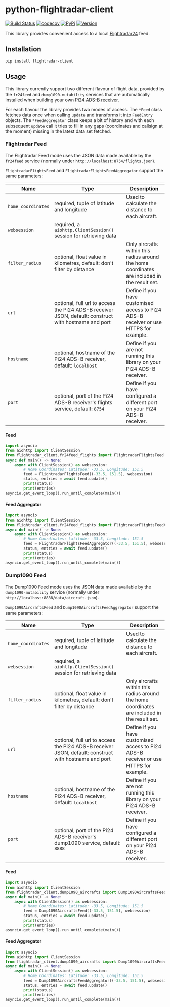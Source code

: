# python-flightradar-client

[![Build Status](https://github.com/exxamalte/python-flightradar-client/workflows/CI/badge.svg?branch=master)](https://github.com/exxamalte/python-flightradar-client/actions?workflow=CI)
[![codecov](https://codecov.io/gh/exxamalte/python-flightradar-client/branch/master/graph/badge.svg?token=EPCZQ50XZX)](https://codecov.io/gh/exxamalte/python-flightradar-client)
[![PyPi](https://img.shields.io/pypi/v/flightradar-client.svg)](https://pypi.python.org/pypi/flightradar-client)
[![Version](https://img.shields.io/pypi/pyversions/flightradar-client.svg)](https://pypi.python.org/pypi/flightradar-client)

This library provides convenient access to a local [Flightradar24](https://www.flightradar24.com/) feed.


## Installation
`pip install flightradar-client`

## Usage

This library currently support two different flavour of flight data, 
provided by the `fr24feed` and `dump1090-mutability` services that are
automatically installed when building your own 
[Pi24 ADS-B receiver](https://www.flightradar24.com/build-your-own).

For each flavour the library provides two modes of access. The `*Feed` class
fetches data once when calling `update` and transforms it into `FeedEntry` 
objects. The `*FeedAggregator` class keeps a bit of history and with each 
subsequent `update` call it tries to fill in any gaps (coordinates and callsign 
at the moment) missing in the latest data set fetched.

### Flightradar Feed

The Flightradar Feed mode uses the JSON data made available by the `fr24feed`
service (normally under `http://localhost:8754/flights.json`).

`FlightradarFlightsFeed` and `FlightradarFlightsFeedAggregator` support
the same parameters:

| Name               | Type                                                                                                 | Description                                                                                   |
|--------------------|------------------------------------------------------------------------------------------------------|-----------------------------------------------------------------------------------------------|
| `home_coordinates` | required, tuple of latitude and longitude                                                            | Used to calculate the distance to each aircraft.                                              |
| `websession`       | required, a `aiohttp.ClientSession()` session for retrieving data
| `filter_radius`    | optional, float value in kilometres, default: don't filter by distance                               | Only aircrafts within this radius around the home coordinates are included in the result set. |
| `url`              | optional, full url to access the Pi24 ADS-B receiver JSON, default: construct with hostname and port | Define if you have customised access to Pi24 ADS-B receiver or use HTTPS for example.         |
| `hostname`         | optional, hostname of the Pi24 ADS-B receiver, default: `localhost`                                  | Define if you are not running this library on your Pi24 ADS-B receiver.                       |
| `port`             | optional, port of the Pi24 ADS-B receiver's flights service, default: `8754`                         | Define if you have configured a different port on your Pi24 ADS-B receiver.                   |

#### Feed

```python
import asyncio
from aiohttp import ClientSession
from flightradar_client.fr24feed_flights import FlightradarFlightsFeed
async def main() -> None:
    async with ClientSession() as websession:
        # Home Coordinates: Latitude: -33.5, Longitude: 151.5
        feed = FlightradarFlightsFeed((-33.5, 151.5), websession)
        status, entries = await feed.update()
        print(status)
        print(entries)
asyncio.get_event_loop().run_until_complete(main())
```

#### Feed Aggregator

```python
import asyncio
from aiohttp import ClientSession
from flightradar_client.fr24feed_flights import FlightradarFlightsFeedAggregator
async def main() -> None:
    async with ClientSession() as websession:
        # Home Coordinates: Latitude: -33.5, Longitude: 151.5
        feed = FlightradarFlightsFeedAggregator((-33.5, 151.5), websession)
        status, entries = await feed.update()
        print(status)
        print(entries)
asyncio.get_event_loop().run_until_complete(main())
```

### Dump1090 Feed

The Dump1090 Feed mode uses the JSON data made available by the `dump1090-mutability` 
service (normally under `http://localhost:8888/data/aircraft.json`).

`Dump1090AircraftsFeed` and `Dump1090AircraftsFeedAggregator` support
the same parameters:

| Name               | Type                                                                                                 | Description                                                                                   |
|--------------------|------------------------------------------------------------------------------------------------------|-----------------------------------------------------------------------------------------------|
| `home_coordinates` | required, tuple of latitude and longitude                                                            | Used to calculate the distance to each aircraft.                                              |
| `websession`       | required, a `aiohttp.ClientSession()` session for retrieving data
| `filter_radius`    | optional, float value in kilometres, default: don't filter by distance                               | Only aircrafts within this radius around the home coordinates are included in the result set. |
| `url`              | optional, full url to access the Pi24 ADS-B receiver JSON, default: construct with hostname and port | Define if you have customised access to Pi24 ADS-B receiver or use HTTPS for example.         |
| `hostname`         | optional, hostname of the Pi24 ADS-B receiver, default: `localhost`                                  | Define if you are not running this library on your Pi24 ADS-B receiver.                       |
| `port`             | optional, port of the Pi24 ADS-B receiver's dump1090 service, default: `8888`                        | Define if you have configured a different port on your Pi24 ADS-B receiver.                   |

#### Feed

```python
import asyncio
from aiohttp import ClientSession
from flightradar_client.dump1090_aircrafts import Dump1090AircraftsFeed
async def main() -> None:
    async with ClientSession() as websession:
        # Home Coordinates: Latitude: -33.5, Longitude: 151.5
        feed = Dump1090AircraftsFeed((-33.5, 151.5), websession)
        status, entries = await feed.update()
        print(status)
        print(entries)
asyncio.get_event_loop().run_until_complete(main())
```

#### Feed Aggregator

```python
import asyncio
from aiohttp import ClientSession
from flightradar_client.dump1090_aircrafts import Dump1090AircraftsFeedAggregator
async def main() -> None:
    async with ClientSession() as websession:
        # Home Coordinates: Latitude: -33.5, Longitude: 151.5
        feed = Dump1090AircraftsFeedAggregator((-33.5, 151.5), websession)
        status, entries = await feed.update()
        print(status)
        print(entries)
asyncio.get_event_loop().run_until_complete(main())
```
